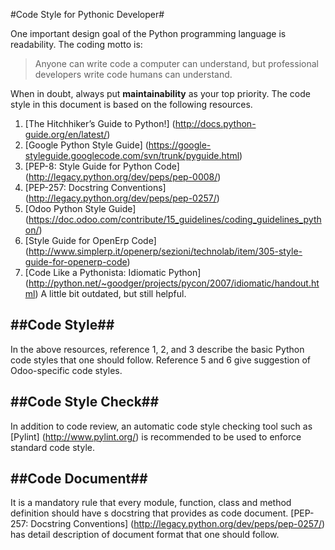 #Code Style for Pythonic Developer#

One important design goal of the Python programming language is readability. 
The coding motto is: 

> Anyone can write code a computer can understand,
but professional developers write code humans can understand.

When in doubt, always put **maintainability** as your top priority. 
The code style in this document is based on the following resources. 

1. [The Hitchhiker’s Guide to Python!] (http://docs.python-guide.org/en/latest/) 
2. [Google Python Style Guide] 
(https://google-styleguide.googlecode.com/svn/trunk/pyguide.html) 
3. [PEP-8: Style Guide for Python Code] (http://legacy.python.org/dev/peps/pep-0008/)
4. [PEP-257: Docstring Conventions] (http://legacy.python.org/dev/peps/pep-0257/)
5. [Odoo Python Style Guide] 
(https://doc.odoo.com/contribute/15_guidelines/coding_guidelines_python/)
6. [Style Guide for OpenErp Code] 
(http://www.simplerp.it/openerp/sezioni/technolab/item/305-style-guide-for-openerp-code)
7. [Code Like a Pythonista: Idiomatic Python] 
(http://python.net/~goodger/projects/pycon/2007/idiomatic/handout.html) 
A little bit outdated, but still helpful.

##Code Style##
---

In the above resources, reference 1, 2, and 3 describe the basic Python 
code styles that one should follow. Reference 5 and 6 give suggestion of Odoo-specific 
code styles.  

##Code Style Check##
---

In addition to code review, an automatic code style checking tool 
such as [Pylint] (http://www.pylint.org/) is recommended to be used to 
enforce standard code style. 

##Code Document##
---

It is a mandatory rule that every module, function, class and method definition should 
have s docstring that provides as code document. 
[PEP-257: Docstring Conventions] (http://legacy.python.org/dev/peps/pep-0257/) 
has detail description of document format that one should follow. 






